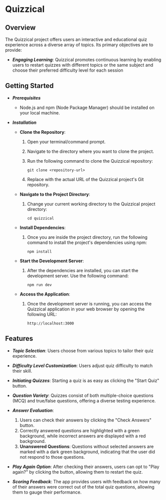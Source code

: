 # Quizzical

## Overview

The Quizzical project offers users an interactive and educational quiz experience across a diverse array of topics. Its primary objectives are to provide:

- _**Engaging Learning**_: Quizzical promotes continuous learning by enabling users to restart quizzes with different topics or the same subject and choose their preferred difficulty level for each session

## Getting Started

- _**Prerequisites**_

  - Node.js and npm (Node Package Manager) should be installed on your local machine.

- _**Installation**_

  - **Clone the Repository**:

    1. Open your terminal/command prompt.
    2. Navigate to the directory where you want to clone the project.
    3. Run the following command to clone the Quizzical repository:

       `git clone <repository-url>`

    4. Replace <repository-url> with the actual URL of the Quizzical project's Git repository.

  - **Navigate to the Project Directory**:

    1. Change your current working directory to the Quizzical project directory:

       `cd quizzical`

  - **Install Dependencies**:

    1. Once you are inside the project directory, run the following command to install the project's dependencies using npm:

       `npm install`

  - **Start the Development Server**:

    1. After the dependencies are installed, you can start the development server. Use the following command:

       `npm run dev`

  - **Access the Application**:

    1. Once the development server is running, you can access the Quizzical application in your web browser by opening the following URL:

       `http://localhost:3000`

## Features

- _**Topic Selection**_: Users choose from various topics to tailor their quiz experience.

- _**Difficulty Level Customization**_: Users adjust quiz difficulty to match their skill.

- _**Initiating Quizzes**_: Starting a quiz is as easy as clicking the "Start Quiz" button.

- _**Question Variety**_: Quizzes consist of both multiple-choice questions (MCQ) and true/false questions, offering a diverse testing experience.

- _**Answer Evaluation**_:

  1. Users can check their answers by clicking the "Check Answers" button.
  2. Correctly answered questions are highlighted with a green background, while incorrect answers are displayed with a red background.
  3. **Unanswered Questions**: Questions without selected answers are marked with a dark green background, indicating that the user did not respond to those questions.

- _**Play Again Option**_: After checking their answers, users can opt to "Play again?" by clicking the button, allowing them to restart the quiz.

- _**Scoring Feedback**_: The app provides users with feedback on how many of their answers were correct out of the total quiz questions, allowing them to gauge their performance.
